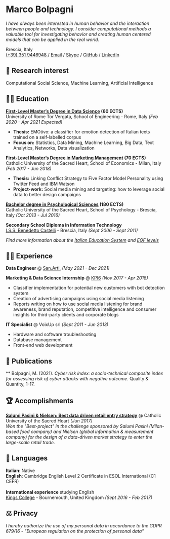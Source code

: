 # Marco Bolpagni

*I have always been interested in human behavior and the interaction between people and technology. I consider computational methods a valuable tool for investigating behavior and creating human centered models that can be applied in the real world.*

Brescia, Italy <br>
[(+39) 351 9446948 ]() / [Email](mailto:marco.bolpagni@gmail.com) / [Skype](https://join.skype.com/invite/a5mZ2qgmDPeU) / [GitHub](https://github.com/bolps/) / [LinkedIn](https://www.linkedin.com/in/marcobolpagni/)

## 🔎 Research interest

Computational Social Science, Machine Learning, Artificial Intelligence

## 👨‍🎓 Education

**[First-Level Master’s Degree in Data Science](http://datascience.uniroma2.it/insegnamenti/) (60 ECTS)**<br>
University of Rome Tor Vergata, School of Engineering - Rome, Italy _(Feb 2020 - Apr 2021 Expected)_ <br>
* **Thesis:** EMOtivo: a classifier for emotion detection of Italian texts trained on a self-labelled corpus
* **Focus on:** Statistics, Data Mining, Machine Learning, Big Data, Text Analytics, Networks, Data visualization

**[First-Level Master’s Degree in Marketing Management](https://offertaformativa.unicatt.it/master-marketing-management) (70 ECTS)**<br>
Catholic University of the Sacred Heart, School of Economics - Milan, Italy _(Feb 2017 - Jun 2018)_
* **Thesis:** Linking Conflict Strategy to Five Factor Model Personality using Twitter Feed and IBM Watson
* **Project-work:** Social media mining and targeting: how to leverage social data to better design campaigns

**[Bachelor degree in Psychological Sciences](https://offertaformativa.unicatt.it/cdl-dettagli-del-corso-curriculum-3A3B-2020#structure) (180 ECTS)**<br>
Catholic University of the Sacred Heart, School of Psychology - Brescia, Italy _(Oct 2013 - Jul 2016)_


**Secondary School Diploma in Information Technology**<br>
[I.S.S. Benedetto Castelli](https://www.iiscastelli.edu.it/) - Brescia, Italy _(Sept 2006 - Sept 2011)_
<br>

*Find more information about the [Italian Education System](https://web.uniroma2.it/module/name/Content/newlang/english/navpath/COU/section_parent/5614) and [EQF levels](https://europa.eu/europass/en/compare-qualifications?field_location_selection_target_id%5B6055%5D=6055&field_location_selection_target_id%5B6073%5D=6073)*

## 👨‍💻 Experience

**Data Engineer** @ [San.Arti.](https://www.sanarti.it/) _(May 2021 - Dec 2021)_ <br>

**Marketing & Data Science Internship** @ [KPI6](https://kpi6.com/) _(Nov 2017 - Apr 2018)_ <br>
* Classifier implementation for potential new customers with bot detection system
* Creation of advertising campaigns using social media listening
* Reports writing on how to use social media listening for brand awareness, brand reputation, competitive intelligence and consumer insights for third-party clients and corporate blogs

**IT Specialist** @ VoixUp srl _(Sept 2011 - Jun 2013)_ <br>
* Hardware and software troubleshooting
* Database management
* Front-end web development

## 📰 Publications

** Bolpagni, M. (2021). *Cyber risk index: a socio-technical composite index for assessing risk of cyber attacks with negative outcome.* Quality & Quantity, 1-17.

## 🏆 Accomplishments

**[Salumi Pasini & Nielsen: Best data driven retail entry strategy](https://bit.ly/3aXUqKv)** @ Catholic University of the Sacred Heart _(Jun 2017)_ <br>
*Won the "Best-project" in the challenge sponsored by Salumi Pasini (Milan-based food company) and Nielsen (global information & measurement company) for the design of a data-driven market strategy to enter the large-scale retail trade.*

## 💬 Languages

**Italian**: Native <br>
**English**: Cambridge English Level 2 Certificate in ESOL International (C1 CEFR) <br>
<br>
**International experience** studying English<br>
[Kings College](https://www.kingseducation.com/uk-uni/kings-bournemouth) - Bournemouth, United Kingdom _(Sept 2016 - Feb 2017)_

## ⚖️ Privacy

*I hereby authorize the use of my personal data in accordance to the GDPR 679/16 - "European regulation on the protection of personal data"*
